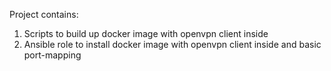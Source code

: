Project contains:
1. Scripts to build up docker image with openvpn client inside
2. Ansible role to install docker image with openvpn client inside and basic port-mapping